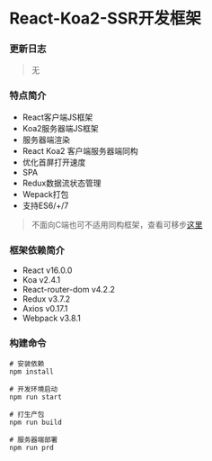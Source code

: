 



# React-Koa2-SSR开发框架
### 更新日志
> 无

### 特点简介
+ React客户端JS框架
+ Koa2服务器端JS框架
+ 服务器端渲染
+ React Koa2 客户端服务器端同构
+ 优化首屏打开速度
+ SPA
+ Redux数据流状态管理
+ Wepack打包
+ 支持ES6/+/7

> 不面向C端也可不适用同构框架，查看可移步[这里](https://github.com/walkstreet/react-koa2-webpack)

### 框架依赖简介
+ React v16.0.0
+ Koa v2.4.1
+ React-router-dom v4.2.2
+ Redux v3.7.2
+ Axios v0.17.1
+ Webpack v3.8.1

### 构建命令
```
# 安装依赖
npm install

# 开发环境启动
npm run start

# 打生产包
npm run build

# 服务器端部署
npm run prd
```

